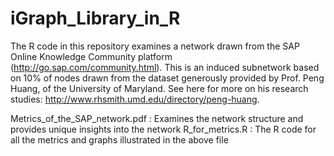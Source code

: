 # iGraph_Library_in_R

The R code in this repository examines a network drawn from the SAP Online Knowledge Community platform (http://go.sap.com/community.html). 
This is an induced subnetwork based on 10% of nodes drawn from the dataset generously provided by Prof. Peng Huang, 
of the University of Maryland. See here for more on his research studies: http://www.rhsmith.umd.edu/directory/peng-huang.

Metrics_of_the_SAP_network.pdf : Examines the network structure and provides unique insights into the network
R_for_metrics.R : The R code for all the metrics and graphs illustrated in the above file

